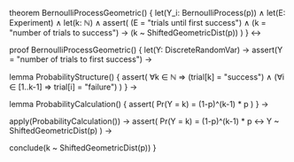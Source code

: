 theorem BernoulliProcessGeometric() {
  let(Y_i: BernoulliProcess(p)) ∧
  let(E: Experiment) ∧
  let(k: ℕ) ∧
  assert(
    (E = "trials until first success") ∧
    (k = "number of trials to success") →
    (k ~ ShiftedGeometricDist(p))
  )
} ↔

proof BernoulliProcessGeometric() {
  let(Y: DiscreteRandomVar) →
  assert(Y = "number of trials to first success") →
  
  lemma ProbabilityStructure() {
    assert(
      ∀k ∈ ℕ ⇒
      (trial[k] = "success") ∧
      (∀i ∈ [1..k-1] ⇒ trial[i] = "failure")
    )
  } →
  
  lemma ProbabilityCalculation() {
    assert(
      Pr(Y = k) = (1-p)^(k-1) * p
    )
  } →
  
  apply(ProbabilityCalculation()) →
  assert(
    Pr(Y = k) = (1-p)^(k-1) * p ↔ 
    Y ~ ShiftedGeometricDist(p)
  ) →
  
  conclude(k ~ ShiftedGeometricDist(p))
}